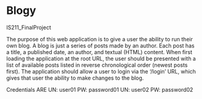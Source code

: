 # Blogy

IS211_FinalProject

The purpose of this web application is to give a user the ability to run their own blog. A blog is just a
series of posts made by an author. Each post has a title, a published date, an author, and textual
(HTML) content. When first loading the application at the root URL, the user should be presented with a
list of available posts listed in reverse chronological order (newest posts first). The application should
allow a user to login via the ‘/login’ URL, which gives that user the ability to make changes to the blog.

Credentials ARE  UN: user01 PW: password01 UN: user02 PW: password02
